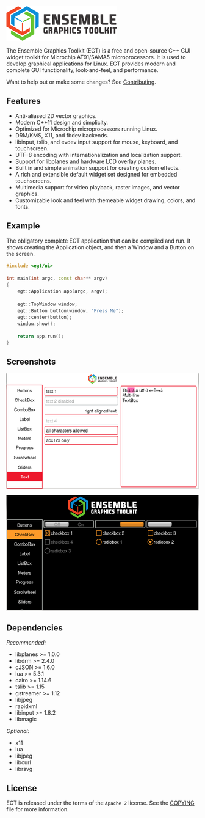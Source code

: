 ![Ensemble Graphics Toolkit](docs/src/logo.png)

The Ensemble Graphics Toolkit (EGT) is a free and open-source C++ GUI widget
toolkit for Microchip AT91/SAMA5 microprocessors.  It is used to develop
graphical applications for Linux.  EGT provides modern and complete GUI
functionality, look-and-feel, and performance.

Want to help out or make some changes?  See [Contributing](CONTRIBUTING.md).

## Features

- Anti-aliased 2D vector graphics.
- Modern C++11 design and simplicity.
- Optimized for Microchip microprocessors running Linux.
- DRM/KMS, X11, and fbdev backends.
- libinput, tslib, and evdev input support for mouse, keyboard, and touchscreen.
- UTF-8 encoding with internationalization and localization support.
- Support for libplanes and hardware LCD overlay planes.
- Built in and simple animation support for creating custom effects.
- A rich and extensible default widget set designed for embedded touchscreens.
- Multimedia support for video playback, raster images, and vector graphics.
- Customizable look and feel with themeable widget drawing, colors, and fonts.

## Example

The obligatory complete EGT application that can be compiled and run.  It shows
creating the Application object, and then a Window and a Button on the screen.

```cpp
#include <egt/ui>

int main(int argc, const char** argv)
{
    egt::Application app(argc, argv);

    egt::TopWindow window;
    egt::Button button(window, "Press Me");
    egt::center(button);
    window.show();

    return app.run();
}
```

## Screenshots

![Widgets Example Default Theme](docs/src/screenshot0.png "Widgets Example Default Theme")

![Widgets Example Dark Theme](docs/src/screenshot1.png "Widgets Example Dark Theme")


## Dependencies

*Recommended:*

- libplanes >= 1.0.0
- libdrm >= 2.4.0
- cJSON >= 1.6.0
- lua >= 5.3.1
- cairo >= 1.14.6
- tslib >= 1.15
- gstreamer >= 1.12
- libjpeg
- rapidxml
- libinput >= 1.8.2
- libmagic

*Optional:*

- x11
- lua
- libjpeg
- libcurl
- librsvg


## License

EGT is released under the terms of the `Apache 2` license. See the [COPYING](COPYING)
file for more information.
